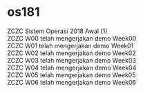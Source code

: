 # os181
ZCZC Sistem Operasi 2018 Awal (1)  
ZCZC W00 telah mengerjakan demo Week00   
ZCZC W01 telah mengerjakan demo Week01  
ZCZC W02 telah mengerjakan demo Week02  
ZCZC W03 telah mengerjakan demo Week03  
ZCZC W04 telah mengerjakan demo Week04  
ZCZC W05 telah mengerjakan demo Week05  
ZCZC W06 telah mengerjakan demo Week06



